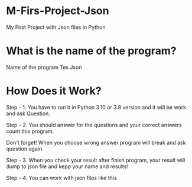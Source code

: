 # M-Firs-Project-Json
My First Project with Json files in Python

# What is the name of the program?
Name of the program Tes Json

# How Does it Work?

Step - 1. You have to run it in Python 3.10 or 3.8 version and it will be work and ask Question.

Step - 2. You should answer for the questions and your correct answers count this program.

Don't forget! When you choose wrong answer program will break and ask question again.

Step - 3. When you check your result after finish program, your result will dump to json file and kepp your name and results!

Step - 4. You can work with json files like this
